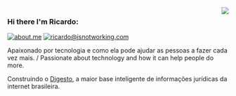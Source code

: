 <img align='right' src="https://github-readme-stats.vercel.app/api?username=ricardocabral&show_icons=true">

### Hi there I'm Ricardo:

[![about.me](https://img.shields.io/static/v1?label=about.me&message=%20&color=yellow&logo=&style=flat-square&logoColor=white)](https://about.me/rncabral)
[![ricardo@isnotworking.com](https://img.shields.io/static/v1?label=ricardo@isnotworking.com&message=%20&color=red&logo=gmail&style=flat-square&logoColor=white)](mailto:ricardo@isnotworking.com)
  
Apaixonado por tecnologia e como ela pode ajudar as pessoas a fazer cada vez mais. / Passionate about technology and how it can help people do more.

Construindo o [Digesto](https://www.digesto.com.br/), a maior base inteligente de informações jurídicas da internet brasileira.

